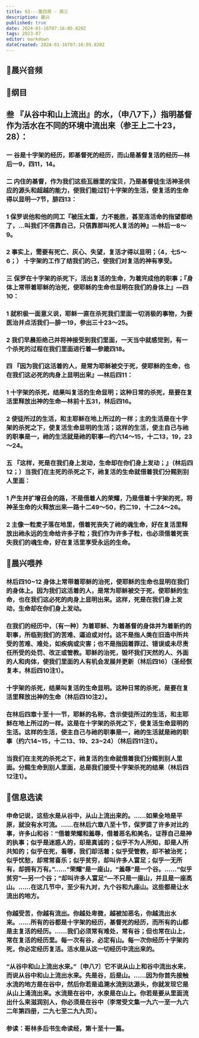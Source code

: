 ```yaml
---
title: 03---第四周 · 周三
description: 晨兴
published: true
date: 2024-01-16T07:16:05.820Z
tags: 2023-07
editor: markdown
dateCreated: 2024-01-16T07:16:05.820Z
---
```


## 🎵晨兴音频

## 📖纲目

## 叁 『从谷中和山上流出』的水，（申八7下，）指明基督作为活水在不同的环境中流出来（参王上二十23，28）：

### 一 谷是十字架的经历，即基督死的经历，而山是基督复活的经历—林后一9，四11，14。

### 二 内住的基督，作为我们这些瓦器里的宝贝，乃是基督徒生活神圣供应的源头和超越的能力，使我们能过钉十字架的生活，使复活的生命得以显明—7节，腓四13：

### 1 保罗说他和他的同工『被压太重，力不能胜，甚至连活命的指望都绝了，…叫我们不信靠自己，只信靠那叫死人复活的神』—林后一8～9。

### 2 事实上，需要有死亡、灰心、失望，复活才得以显明；（4，七5～6；） 十字架的工作了结我们的己，使我们对复活的神有享受。

### 三 保罗在十字架的杀死下，活出复活的生命，为着完成他的职事；『身体上常带着耶稣的治死，使耶稣的生命也显明在我们的身体上』—四10：

### 1 就积极一面意义说，耶稣一直在杀死我们里面一切消极的事物，为要医治并点活我们—腓一19，参出三十23～25。

### 2 我们早晨拒绝己并将神接受到我们里面，一天当中就感觉到，有一个杀死的过程在我们里面进行着—参箴四18。

### 四 『因为我们这活着的人，是常为耶稣被交于死，使耶稣的生命，也在我们这必死的肉身上显明出来』—林后四11：

### 1 十字架的杀死，结果叫复活的生命显明；这种日常的杀死，是要在复活里释放出神的生命—林前十五31，林后四16。

### 2 使徒所过的生活，和主耶稣在地上所过的一样；主的生活是在十字架的杀死之下，使复活生命显明的生活；这样的生活，使主自己与祂的职事是一，祂的生活就是祂的职事—约六14～15，十二13，19，23～24。

### 五 『这样，死是在我们身上发动，生命却在你们身上发动；』（林后四12；）当我们在主死的杀死之下，祂复活的生命就借着我们分赐到别人里面：

### 1 产生并扩增召会的路，不是借着人的荣耀，乃是借着十字架的死，将神圣生命的火释放出来—路十二49～50，约二19，十二24～26。

### 2 主像一粒麦子落在地里，借着死丧失了祂的魂生命，好在复活里释放出祂永远的生命给许多子粒；我们作为许多子粒，也必须借着死丧失我们的魂生命，好在复活里享受永远的生命。

## 📖晨兴喂养

### 林后四10~12    身体上常带着耶稣的治死，使耶稣的生命也显明在我们的身体上。因为我们这活着的人，是常为耶稣被交于死，使耶稣的生命，也在我们这必死的肉身上显明出来。这样，死是在我们身上发动，生命却在你们身上发动。

### 在我们的经历中，〔有一种〕为着耶稣、为着基督的身体并为着新约的职事，所临到我们的苦难、逼迫或对付。这不是指人类在旧造中所共受的苦难、难处，如疾病或灾害；也不是指因着罪过、错误或未尽责任所受的处罚、改正或管教。耶稣的治死，毁坏我们天然的人、外面的人和肉体，使我们里面的人有机会发展并更新（林后四16）（圣经恢复本，林后四10注1）。

### 十字架的杀死，结果叫复活的生命显明。这种日常的杀死，是要在复活里释放出神的生命（林后四10注2）。

### 在林后四章十至十一节，耶稣的名称，含示使徒所过的生活，和主耶稣在地上所过的一样。这是在十字架的杀死之下，使复活生命显明的生活。这样的生活，使主自己与祂的职事是一，祂的生活就是祂的职事（约六14~15，十二13、19、23~24）（林后四11注1）。

### 当我们在主死的杀死之下，祂复活的生命就借着我们分赐到别人里面。分赐生命到别人里面，总是我们接受十字架杀死的结果（林后四12注1）。

## 📖信息选读

### 申命记说，这些水是从谷中，从山上流出来的。……如果全地是平原，就没有水可流。……在林后六章八至十节，保罗提了许多对比的事，许多山和谷：“借着荣耀和羞辱，借着恶名和美名，证荐自己是神的执事；似乎是迷惑人的，却是真诚的；似乎不为人所知，却是人所共知的；似乎在死，看哪，我们却活着；似乎受管教，却不被治死；似乎忧愁，却常常喜乐；似乎贫穷，却叫许多人富足；似乎一无所有，却拥有万有。”……“荣耀”是一座山，“羞辱”是一个谷。……“似乎贫穷”—另一个谷；“却叫许多人富足”—不只是一座山，并且是一座高山。……在这几节中，至少有九对，九个谷和九座山。这些都是让水流出的地方。

### 你越受苦，你越有流出。你越处卑微，越被加恶名，你越流出水来。……所有的谷都是十字架的经历，基督死的经历，而所有的山都是主复活的经历。……我们必须常有难处，常有谷；但也常在山上，常在复活的经历里。每一次有谷，必定有山。每一次你经历十字架的死，你必定经历复活。活水是从这一切经历中流出来的。

### “从谷中和山上流出水来。”〔申八7〕它不说从山上和谷中流出水来，而说从谷中和山上流出水来。先是谷，后是山。……因为你首先接触水流的地方是在谷中，然后你若是追溯水流到达源头，你就发现它是从山上涌流出来。水流是在谷中，水泉是在山上。你若是要从里面流出什么来滋润别人，你必须是在谷中（李常受文集一九六一至一九六二年第四册，二九七至二九九页）。

### 参读：哥林多后书生命读经，第十至十一篇。
<!-- Google tag (gtag.js) -->
<script async src="https://www.googletagmanager.com/gtag/js?id=G-1P8709Z16T"></script>
<script>
  window.dataLayer = window.dataLayer || [];
  function gtag(){dataLayer.push(arguments);}
  gtag('js', new Date());

  gtag('config', 'G-1P8709Z16T');
</script>